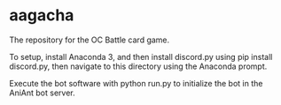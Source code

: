 # aagacha
 
The repository for the OC Battle card game. 

To setup, install Anaconda 3, and then install discord.py using pip install discord.py, then navigate to this directory using the Anaconda prompt. 

Execute the bot software with python run.py to initialize the bot in the AniAnt bot server.
